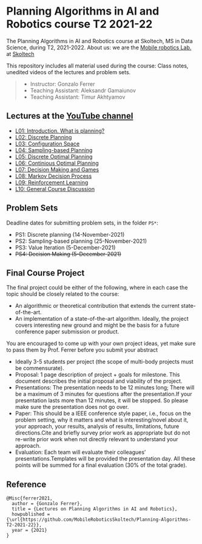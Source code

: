 # Planning Algorithms in AI and Robotics course T2 2021-22

The Planning Algorithms in AI and Robotics course at Skoltech, MS in Data Science, during T2, 2021-2022.
About us: we are the [Mobile robotics Lab.](https://sites.skoltech.ru/mobilerobotics/) at [Skoltech](https://www.skoltech.ru/en)

This repository includes all material used during the course: Class notes, unedited videos of the lectures and problem sets.

> * Instructor: Gonzalo Ferrer
> * Teaching Assistant: Aleksandr Gamaiunov
> * Teaching Assistant: Timur Akhtyamov

## Lectures at the [YouTube channel](https://www.youtube.com/playlist?list=PLRXYrdEUvBoBds3a1PJ8g5mt122R1hm6o)

 * [L01: Introduction. What is planning?](https://www.youtube.com/watch?v=l4iVw51H2pk&list=PLRXYrdEUvBoBds3a1PJ8g5mt122R1hm6o&index=1)
 * [L02: Discrete Planning](https://www.youtube.com/watch?v=oK6QWjFByhM&list=PLRXYrdEUvBoBds3a1PJ8g5mt122R1hm6o&index=2)
 * [L03: Configuration Space](https://www.youtube.com/watch?v=3KJGECerOQE&list=PLRXYrdEUvBoBds3a1PJ8g5mt122R1hm6o&index=3)
 * [L04: Sampling-based Planning](https://www.youtube.com/watch?v=YCFAg8Qvv4M&list=PLRXYrdEUvBoBds3a1PJ8g5mt122R1hm6o&index=4)
 * [L05: Discrete Optimal Planning](https://www.youtube.com/watch?v=9O4W_-VkxTE&list=PLRXYrdEUvBoBds3a1PJ8g5mt122R1hm6o&index=5)
 * [L06: Continious Optimal Planning]()
 * [L07: Decision Making and Games]()
 * [L08: Markov Decision Process]()
 * [L09: Reinforcement Learning]()
 * [L10: General Course Discussion]()

## Problem Sets

Deadline dates for submitting problem sets, in the folder `PS*`:
 * PS1: Discrete planning (14-November-2021)
 * PS2: Sampling-based planning (25-November-2021)
 * PS3: Value Iteration (5-December-2021)
 * ~~PS4: Decision Making (5-December-2021)~~
 
## Final Course Project

The final project could be either of the following, where in each case the topic should be closely related to the course:

 * An algorithmic or theoretical contribution that extends the current state-of-the-art.
 * An implementation of a state-of-the-art algorithm. Ideally, the project covers interesting new ground and might be the basis for a future conference paper submission or product.
 
You are encouraged to come up with your own project ideas, yet make sure to pass them by Prof. Ferrer before you submit your abstract


 * Ideally 3-5 students per project (the scope of multi-body projects must be commensurate).
 * Proposal: 1 page description of project + goals for milestone. This document describes the initial proposal and viability of the project.
 * Presentations: The presentation needs to be 12 minutes long; There will be a maximum of 3 minutes for questions after the presentation.If your presentation lasts more than 12 minutes, it will be stopped. So please make sure the presentation does not go over.
 * Paper: This should be a IEEE conference style paper, i.e., focus on the problem setting, why it matters and what is interesting/novel about it, your approach, your results, analysis of results, limitations, future directions.Cite and briefly survey prior work as appropriate but do not re-write prior work when not directly relevant to understand your approach.
 * Evaluation: Each team will evaluate their colleagues’ presentations.Templates will be provided the presentation day. All these points will be summed for a final evaluation (30% of the total grade).



## Reference

```
@Misc{ferrer2021,
  author = {Gonzalo Ferrer},
  title = {Lectures on Planning Algorithms in AI and Robotics},
  howpublished = {\url{https://github.com/MobileRoboticsSkoltech/Planning-Algorithms-T2-2021-22}},
  year = {2021}
}
```
